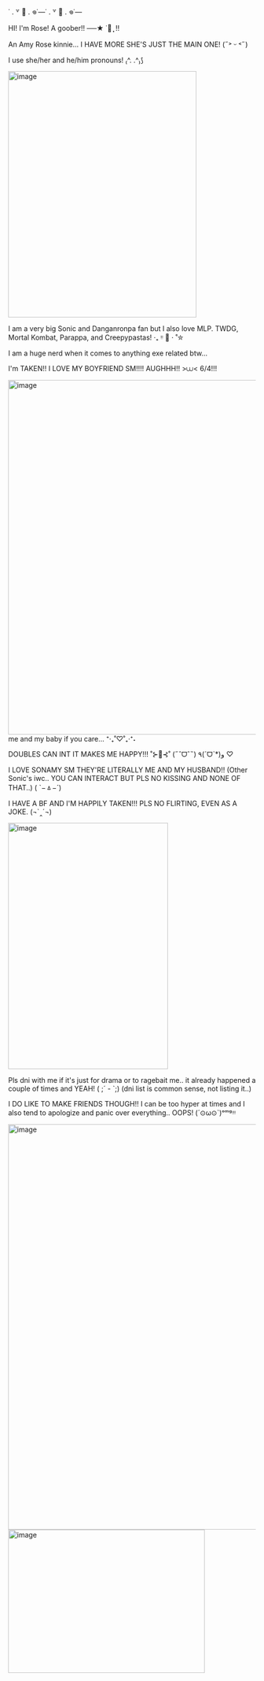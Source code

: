 ˙ . ꒷ 🍰 . 𖦹˙—˙ . ꒷ 🍰 . 𖦹˙—

HI! I'm Rose! A goober!! ──★ ˙🍓 ̟ !!

An Amy Rose kinnie... I HAVE MORE SHE'S JUST THE MAIN ONE! (˶˃ ᵕ ˂˶)

I use she/her and he/him pronouns! ₍^. .^₎⟆

<img width="383" height="500" alt="image" src="https://github.com/user-attachments/assets/ff72ff9b-62e1-4bb4-aa04-40117ad33f3a" />


I am a very big Sonic and Danganronpa fan but I also love MLP. TWDG, Mortal Kombat, Parappa, and Creepypastas! ‧₊ ᵎᵎ 🍒 ⋅ ˚✮


I am a huge nerd when it comes to anything exe related btw...


I'm TAKEN!! I LOVE MY BOYFRIEND SM!!!! AUGHHH!! >⩊< 6/4!!! 

<img width="1280" height="720" alt="image" src="https://github.com/user-attachments/assets/e887c521-9a74-4fe0-9f79-f2fe98f17ad5" /> me and my baby if you care... ⁺‧₊˚♡˚₊‧⁺˖


DOUBLES CAN INT IT MAKES ME HAPPY!!! ˚⊱🪷⊰˚ (˶ˆᗜˆ˵) ٩(ˊᗜˋ*)و ♡


I LOVE SONAMY SM THEY'RE LITERALLY ME AND MY HUSBAND!! (Other Sonic's iwc.. YOU CAN INTERACT BUT PLS NO KISSING AND NONE OF THAT..) ( `−ㅿ−´)


I HAVE A BF AND I'M HAPPILY TAKEN!!! PLS NO FLIRTING, EVEN AS A JOKE. (¬`‸´¬)

<img width="325" height="500" alt="image" src="https://github.com/user-attachments/assets/14be223e-f20c-4804-97d1-2b0453d5a18b" />


Pls dni with me if it's just for drama or to ragebait me.. it already happened a couple of times and YEAH! ( ;´ - `;) (dni list is common sense, not listing it..)

I DO LIKE TO MAKE FRIENDS THOUGH!! I can be too hyper at times and I also tend to apologize and panic over everything.. OOPS! (´⊙ω⊙`)ᵒᵐᵍᵎᵎᵎ



<img width="820" height="823" alt="image" src="https://github.com/user-attachments/assets/b22240c5-c416-4e1e-9a1e-621efcc1e07f" />

<img width="400" height="291" alt="image" src="https://github.com/user-attachments/assets/481da7ca-7b75-471a-b2a9-01d76a92c802" />


